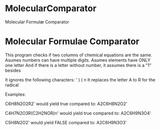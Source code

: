 # MolecularComparator
Molecular Formulæ Comparator

# Molecular Formulae Comparator

This program checks if two columns of chemical equations are the same.
Asumes numbers can have multiple digits. Asumes elements have ONLY one letter
And if there is a letter without number, it assumes there is a "1" besides

It ignores the following characters: ' ) ( n
It replaces the letter A to R for the radical

Examples:

C6H8N2O2R2'             would yield true compared to:   A2C6H8N2O2'

C4H7N2O3R(C2H2NOR)n'    would yield true compared to:   A2C6H9N3O4'

C5H8N2O2'               would yield FALSE compared to:  A2C6H9N3O3'
